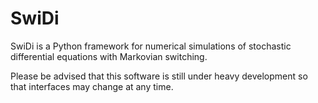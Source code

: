 # SwiDi

SwiDi is a Python framework for numerical simulations of stochastic differential equations with Markovian switching.

Please be advised that this software is still under heavy development so that interfaces may change at any time.

